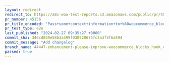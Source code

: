 ```yaml
---
layout: redirect
redirect_to: https://a8c-woo-test-reports.s3.amazonaws.com/public/pr/45156/e2e/index.html
pr_number: 45156
pr_title_encoded: "Pass+some+context+information+to+%60woocommerce_blocks_hook_compatibility_additional_data%60+hook"
pr_test_type: e2e
last_published: "2024-02-27 09:35:27 +0000"
commit_sha: 346cd849e58b3a499f038520675fc3a4f3f6a594
commit_message: "Add changelog"
branch_name: 44447-enhancement-please-improve-woocommerce_blocks_hook_compatibility_additional_data-filter-hook
passed: true
---
```

